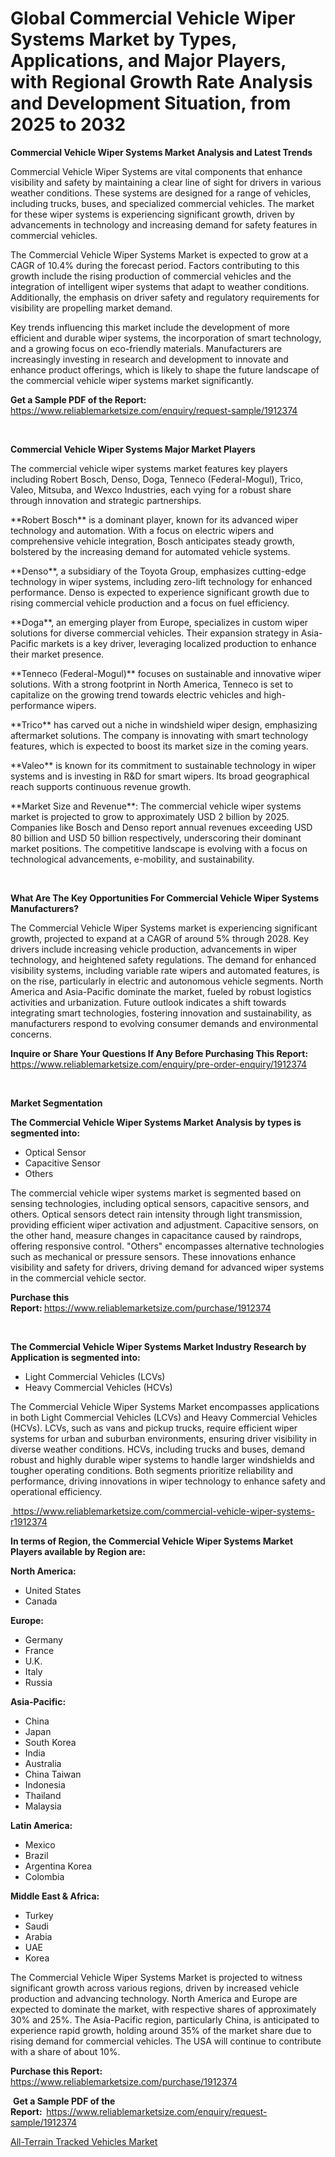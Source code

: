 <p><h1>Global Commercial Vehicle Wiper Systems Market by Types, Applications, and Major Players, with Regional Growth Rate Analysis and Development Situation, from 2025 to 2032</h1></p><p><strong>Commercial Vehicle Wiper Systems Market Analysis and Latest Trends</strong></p>
<p><p>Commercial Vehicle Wiper Systems are vital components that enhance visibility and safety by maintaining a clear line of sight for drivers in various weather conditions. These systems are designed for a range of vehicles, including trucks, buses, and specialized commercial vehicles. The market for these wiper systems is experiencing significant growth, driven by advancements in technology and increasing demand for safety features in commercial vehicles.</p><p>The Commercial Vehicle Wiper Systems Market is expected to grow at a CAGR of 10.4% during the forecast period. Factors contributing to this growth include the rising production of commercial vehicles and the integration of intelligent wiper systems that adapt to weather conditions. Additionally, the emphasis on driver safety and regulatory requirements for visibility are propelling market demand. </p><p>Key trends influencing this market include the development of more efficient and durable wiper systems, the incorporation of smart technology, and a growing focus on eco-friendly materials. Manufacturers are increasingly investing in research and development to innovate and enhance product offerings, which is likely to shape the future landscape of the commercial vehicle wiper systems market significantly.</p></p>
<p><strong>Get a Sample PDF of the Report:&nbsp;</strong> <a href="https://www.reliablemarketsize.com/enquiry/request-sample/1912374?utm_campaign=2462&utm_medium=2&utm_source=Github&utm_content=ia&utm_term=31032025&utm_id=commercial-vehicle-wiper-systems">https://www.reliablemarketsize.com/enquiry/request-sample/1912374</a></p>
<p>&nbsp;</p>
<p><strong>Commercial Vehicle Wiper Systems Major Market Players</strong></p>
<p><p>The commercial vehicle wiper systems market features key players including Robert Bosch, Denso, Doga, Tenneco (Federal-Mogul), Trico, Valeo, Mitsuba, and Wexco Industries, each vying for a robust share through innovation and strategic partnerships.</p><p>**Robert Bosch** is a dominant player, known for its advanced wiper technology and automation. With a focus on electric wipers and comprehensive vehicle integration, Bosch anticipates steady growth, bolstered by the increasing demand for automated vehicle systems.</p><p>**Denso**, a subsidiary of the Toyota Group, emphasizes cutting-edge technology in wiper systems, including zero-lift technology for enhanced performance. Denso is expected to experience significant growth due to rising commercial vehicle production and a focus on fuel efficiency.</p><p>**Doga**, an emerging player from Europe, specializes in custom wiper solutions for diverse commercial vehicles. Their expansion strategy in Asia-Pacific markets is a key driver, leveraging localized production to enhance their market presence.</p><p>**Tenneco (Federal-Mogul)** focuses on sustainable and innovative wiper solutions. With a strong footprint in North America, Tenneco is set to capitalize on the growing trend towards electric vehicles and high-performance wipers.</p><p>**Trico** has carved out a niche in windshield wiper design, emphasizing aftermarket solutions. The company is innovating with smart technology features, which is expected to boost its market size in the coming years.</p><p>**Valeo** is known for its commitment to sustainable technology in wiper systems and is investing in R&D for smart wipers. Its broad geographical reach supports continuous revenue growth.</p><p>**Market Size and Revenue**: The commercial vehicle wiper systems market is projected to grow to approximately USD 2 billion by 2025. Companies like Bosch and Denso report annual revenues exceeding USD 80 billion and USD 50 billion respectively, underscoring their dominant market positions. The competitive landscape is evolving with a focus on technological advancements, e-mobility, and sustainability.</p></p>
<p>&nbsp;</p>
<p><strong>What Are The Key Opportunities For Commercial Vehicle Wiper Systems Manufacturers?</strong></p>
<p><p>The Commercial Vehicle Wiper Systems market is experiencing significant growth, projected to expand at a CAGR of around 5% through 2028. Key drivers include increasing vehicle production, advancements in wiper technology, and heightened safety regulations. The demand for enhanced visibility systems, including variable rate wipers and automated features, is on the rise, particularly in electric and autonomous vehicle segments. North America and Asia-Pacific dominate the market, fueled by robust logistics activities and urbanization. Future outlook indicates a shift towards integrating smart technologies, fostering innovation and sustainability, as manufacturers respond to evolving consumer demands and environmental concerns.</p></p>
<p><strong>Inquire or Share Your Questions If Any Before Purchasing This Report:</strong> <a href="https://www.reliablemarketsize.com/enquiry/pre-order-enquiry/1912374?utm_campaign=2462&utm_medium=2&utm_source=Github&utm_content=ia&utm_term=31032025&utm_id=commercial-vehicle-wiper-systems">https://www.reliablemarketsize.com/enquiry/pre-order-enquiry/1912374</a></p>
<p>&nbsp;</p>
<p><strong>Market Segmentation</strong></p>
<p><strong>The Commercial Vehicle Wiper Systems Market Analysis by types is segmented into:</strong></p>
<p><ul><li>Optical Sensor</li><li>Capacitive Sensor</li><li>Others</li></ul></p>
<p><p>The commercial vehicle wiper systems market is segmented based on sensing technologies, including optical sensors, capacitive sensors, and others. Optical sensors detect rain intensity through light transmission, providing efficient wiper activation and adjustment. Capacitive sensors, on the other hand, measure changes in capacitance caused by raindrops, offering responsive control. "Others" encompasses alternative technologies such as mechanical or pressure sensors. These innovations enhance visibility and safety for drivers, driving demand for advanced wiper systems in the commercial vehicle sector.</p></p>
<p><strong>Purchase this Report:&nbsp;</strong><a href="https://www.reliablemarketsize.com/purchase/1912374?utm_campaign=2462&utm_medium=2&utm_source=Github&utm_content=ia&utm_term=31032025&utm_id=commercial-vehicle-wiper-systems">https://www.reliablemarketsize.com/purchase/1912374</a></p>
<p>&nbsp;</p>
<p><strong>The Commercial Vehicle Wiper Systems Market Industry Research by Application is segmented into:</strong></p>
<p><ul><li>Light Commercial Vehicles (LCVs)</li><li>Heavy Commercial Vehicles (HCVs)</li></ul></p>
<p><p>The Commercial Vehicle Wiper Systems Market encompasses applications in both Light Commercial Vehicles (LCVs) and Heavy Commercial Vehicles (HCVs). LCVs, such as vans and pickup trucks, require efficient wiper systems for urban and suburban environments, ensuring driver visibility in diverse weather conditions. HCVs, including trucks and buses, demand robust and highly durable wiper systems to handle larger windshields and tougher operating conditions. Both segments prioritize reliability and performance, driving innovations in wiper technology to enhance safety and operational efficiency.</p></p>
<p><a href="https://www.reliablemarketsize.com/commercial-vehicle-wiper-systems-r1912374?utm_campaign=2462&utm_medium=2&utm_source=Github&utm_content=ia&utm_term=31032025&utm_id=commercial-vehicle-wiper-systems">&nbsp;https://www.reliablemarketsize.com/commercial-vehicle-wiper-systems-r1912374</a></p>
<p><strong>In terms of Region, the Commercial Vehicle Wiper Systems Market Players available by Region are:</strong></p>
<p>
    <p> <strong> North America: </strong>
        <ul>
            <li>United States</li>
            <li>Canada</li>
        </ul>
        </p> 
    <p> <strong> Europe: </strong>
        <ul>
            <li>Germany</li>
            <li>France</li>
            <li>U.K.</li>
            <li>Italy</li>
            <li>Russia</li>
        </ul>
        </p> 
    <p> <strong> Asia-Pacific: </strong>
        <ul>
            <li>China</li>
            <li>Japan</li>
            <li>South Korea</li>
            <li>India</li>
            <li>Australia</li>
            <li>China Taiwan</li>
            <li>Indonesia</li>
            <li>Thailand</li>
            <li>Malaysia</li>
        </ul>
        </p> 
    <p> <strong> Latin America: </strong>
        <ul>
            <li>Mexico</li>
            <li>Brazil</li>
            <li>Argentina Korea</li>
            <li>Colombia</li>
        </ul>
        </p> 
    <p> <strong> Middle East & Africa: </strong>
        <ul>
            <li>Turkey</li>
            <li>Saudi</li>
            <li>Arabia</li>
            <li>UAE</li>
            <li>Korea</li>
        </ul>
    </p>
    </p>
<p><p>The Commercial Vehicle Wiper Systems Market is projected to witness significant growth across various regions, driven by increased vehicle production and advancing technology. North America and Europe are expected to dominate the market, with respective shares of approximately 30% and 25%. The Asia-Pacific region, particularly China, is anticipated to experience rapid growth, holding around 35% of the market share due to rising demand for commercial vehicles. The USA will continue to contribute with a share of about 10%.</p></p>
<p><strong>Purchase this Report: </strong><a href="https://www.reliablemarketsize.com/purchase/1912374?utm_campaign=2462&utm_medium=2&utm_source=Github&utm_content=ia&utm_term=31032025&utm_id=commercial-vehicle-wiper-systems">https://www.reliablemarketsize.com/purchase/1912374</a></p>
<p>&nbsp;<strong>Get a Sample PDF of the Report:&nbsp;&nbsp;</strong><a href="https://www.reliablemarketsize.com/enquiry/request-sample/1912374?utm_campaign=2462&utm_medium=2&utm_source=Github&utm_content=ia&utm_term=31032025&utm_id=commercial-vehicle-wiper-systems">https://www.reliablemarketsize.com/enquiry/request-sample/1912374</a></p>
<p><strong></strong></p>
<p><p><a href="https://github.com/mayabungard8092/Market-Research-Report-List-1/blob/main/all-terrain-tracked-vehicles-market.md?utm_campaign=2462&utm_medium=2&utm_source=Github&utm_content=ia&utm_term=31032025&utm_id=commercial-vehicle-wiper-systems">All-Terrain Tracked Vehicles Market</a></p></p>
